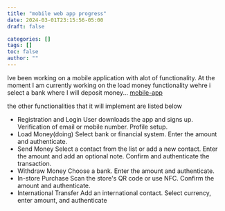 ```yaml
---
title: "mobile web app progress"
date: 2024-03-01T23:15:56-05:00
draft: false

categories: []
tags: []
toc: false
author: ""
---
```

Ive been working on a mobile application with alot of functionality.
At the moment I am currently working on the load money functionality wehre i select a bank where I will deposit money... [mobile-app](mobile-web-app.png)

the other functionalities that it will implement are listed below
- Registration and Login
User downloads the app and signs up.
Verification of email or mobile number.
Profile setup.
- Load Money(doing)
Select bank or financial system.
Enter the amount and authenticate.
- Send Money
Select a contact from the list or add a new contact.
Enter the amount and add an optional note.
Confirm and authenticate the transaction.
- Withdraw Money
Choose a bank.
Enter the amount and authenticate.
- In-store Purchase
Scan the store's QR code or use NFC.
Confirm the amount and authenticate.
- International Transfer
Add an international contact.
Select currency, enter amount, and authenticate


